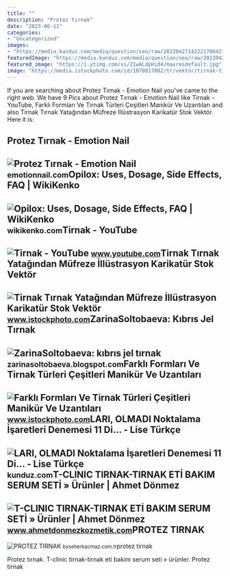 ```yaml
---
title: ""
description: "Protez tırnak"
date: "2023-06-11"
categories:
- "Uncategorized"
images:
- "https://media.kunduz.com/media/question/seo/raw/20220427142221706421-1452256_bQMI97knb.jpg?h=512"
featuredImage: "https://media.kunduz.com/media/question/seo/raw/20220427142221706421-1452256_bQMI97knb.jpg?h=512"
featured_image: "https://i.ytimg.com/vi/Z1wALdpHid4/maxresdefault.jpg"
image: "https://media.istockphoto.com/id/1070017002/tr/vektör/tirnak-tırnak-yatağından-müfreze-illüstrasyon-karikatür.jpg?s=1024x1024&amp;w=is&amp;k=20&amp;c=CeWjIZ6gjxwbAzV-Gdfkqx5h5EemRNRlbBgQ7L-H2P8="
---
```


If you are searching about Protez Tırnak - Emotion Nail you've came to the right web. We have 9 Pics about Protez Tırnak - Emotion Nail like Tirnak - YouTube, Farklı Formları Ve Tirnak Türleri Çeşitleri Manikür Ve Uzantıları and also Tirnak Tırnak Yatağından Müfreze İllüstrasyon Karikatür Stok Vektör. Here it is:

Protez Tırnak - Emotion Nail
----------------------------

 ![Protez Tırnak - Emotion Nail](https://emotionnail.com/wp-content/uploads/2020/01/eller_emotionnail-1229x1536.jpg) <small>emotionnail.com</small>Opilox: Uses, Dosage, Side Effects, FAQ | WikiKenko
---------------------------------------------------

 ![Opilox: Uses, Dosage, Side Effects, FAQ | WikiKenko](https://wikikenko.com/wp-content/uploads/2022/01/O-384.jpg) <small>wikikenko.com</small>Tirnak - YouTube
----------------

 ![Tirnak - YouTube](https://i.ytimg.com/vi/Z1wALdpHid4/maxresdefault.jpg) <small>www.youtube.com</small>Tirnak Tırnak Yatağından Müfreze İllüstrasyon Karikatür Stok Vektör
-------------------------------------------------------------------

 ![Tirnak Tırnak Yatağından Müfreze İllüstrasyon Karikatür Stok Vektör](https://media.istockphoto.com/id/1070017002/tr/vektör/tirnak-tırnak-yatağından-müfreze-illüstrasyon-karikatür.jpg?s=1024x1024&w=is&k=20&c=CeWjIZ6gjxwbAzV-Gdfkqx5h5EemRNRlbBgQ7L-H2P8=) <small>www.istockphoto.com</small>ZarinaSoltobaeva: Kıbrıs Jel Tırnak
-----------------------------------

 ![ZarinaSoltobaeva: kıbrıs jel tırnak](http://3.bp.blogspot.com/-6JtcXyVB_vg/Vn74XMc6UrI/AAAAAAAAFQY/Ch9xp9CLvD8/s1600/10484789_540968462704808_6870545015586990561_n.jpg) <small>zarinasoltobaeva.blogspot.com</small>Farklı Formları Ve Tirnak Türleri Çeşitleri Manikür Ve Uzantıları
-----------------------------------------------------------------

 ![Farklı Formları Ve Tirnak Türleri Çeşitleri Manikür Ve Uzantıları](https://media.istockphoto.com/id/828527148/tr/vektör/farklı-formları-ve-tirnak-türleri-çeşitleri-manikür-ve-uzantıları-tırnak.jpg?s=1024x1024&w=is&k=20&c=fGkk0pd0mH0BcBGKHOOKSvuK2x0_2U5mUS3tXcx0kQw=) <small>www.istockphoto.com</small>LARI, OLMADI Noktalama İşaretleri Denemesi 11 Di... - Lise Türkçe
-----------------------------------------------------------------

 ![LARI, OLMADI Noktalama İşaretleri Denemesi 11 Di... - Lise Türkçe](https://media.kunduz.com/media/question/seo/raw/20220427142221706421-1452256_bQMI97knb.jpg?h=512) <small>kunduz.com</small>T-CLINIC TIRNAK-TIRNAK ETİ BAKIM SERUM SETİ » Ürünler | Ahmet Dönmez
--------------------------------------------------------------------

 ![T-CLINIC TIRNAK-TIRNAK ETİ BAKIM SERUM SETİ » Ürünler | Ahmet Dönmez](https://www.ahmetdonmezkozmetik.com/cdn/_1661022914.png) <small>www.ahmetdonmezkozmetik.com</small>PROTEZ TIRNAK
-------------

 ![PROTEZ TIRNAK](https://byseherkacmaz.com.tr/userfiles/images/protez-tirnak/1.jpg) <small>byseherkacmaz.com.tr</small>protez tirnak

Protez tırnak. T-clinic tirnak-tirnak eti̇ bakim serum seti̇ » ürünler. Protez tirnak
